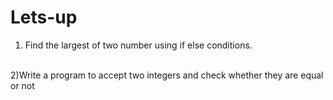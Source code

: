 # Lets-up
1) Find the largest of two number using if else conditions.
<br>
2)Write a program to accept two integers and check whether they are equal or not
